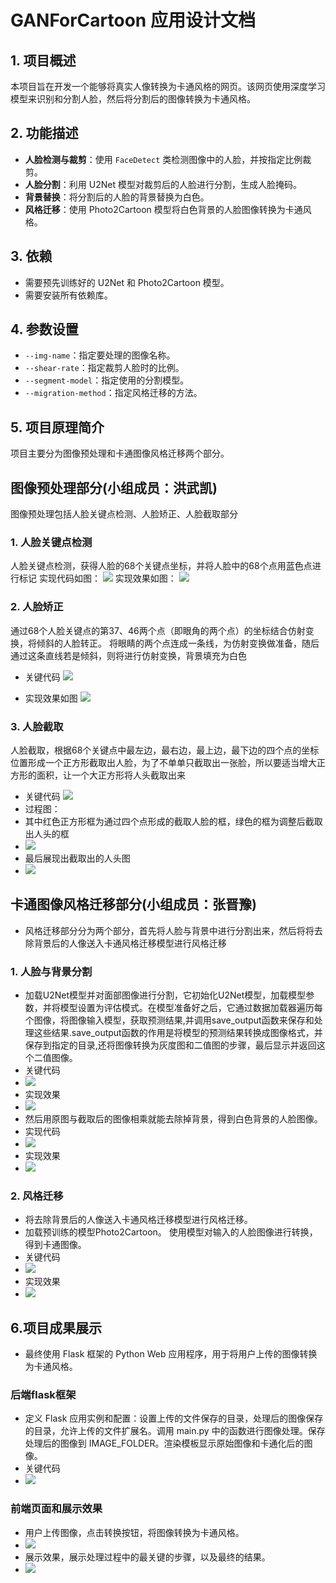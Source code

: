 # GANForCartoon 应用设计文档

## 1. 项目概述
本项目旨在开发一个能够将真实人像转换为卡通风格的网页。该网页使用深度学习模型来识别和分割人脸，然后将分割后的图像转换为卡通风格。

## 2. 功能描述
- **人脸检测与裁剪**：使用 `FaceDetect` 类检测图像中的人脸，并按指定比例裁剪。
- **人脸分割**：利用 U2Net 模型对裁剪后的人脸进行分割，生成人脸掩码。
- **背景替换**：将分割后的人脸的背景替换为白色。
- **风格迁移**：使用 Photo2Cartoon 模型将白色背景的人脸图像转换为卡通风格。


## 3. 依赖
- 需要预先训练好的 U2Net 和 Photo2Cartoon 模型。
- 需要安装所有依赖库。

## 4. 参数设置
- `--img-name`：指定要处理的图像名称。
- `--shear-rate`：指定裁剪人脸时的比例。
- `--segment-model`：指定使用的分割模型。
- `--migration-method`：指定风格迁移的方法。

## 5. 项目原理简介
项目主要分为图像预处理和卡通图像风格迁移两个部分。
## 图像预处理部分(小组成员：洪武凯)
图像预处理包括人脸关键点检测、人脸矫正、人脸截取部分
### 1. 人脸关键点检测
人脸关键点检测，获得人脸的68个关键点坐标，并将人脸中的68个点用蓝色点进行标记
实现代码如图：
![](.设计文档_images/194a93ca.png)
实现效果如图：
![](.设计文档_images/de46a022.png)
### 2. 人脸矫正
通过68个人脸关键点的第37、46两个点（即眼角的两个点）的坐标结合仿射变换，将倾斜的人脸转正。
将眼睛的两个点连成一条线，为仿射变换做准备，随后通过这条直线若是倾斜，则将进行仿射变换，背景填充为白色
- 关键代码
![](.设计文档_images/38779ce3.png)

- 实现效果如图
![](.设计文档_images/32b59614.png)

### 3. 人脸截取
人脸截取，根据68个关键点中最左边，最右边，最上边，最下边的四个点的坐标位置形成一个正方形截取出人脸，为了不单单只截取出一张脸，所以要适当增大正方形的面积，让一个大正方形将人头截取出来
- 关键代码
![](.设计文档_images/f356bdf4.png)
- 过程图：
- 其中红色正方形框为通过四个点形成的截取人脸的框，绿色的框为调整后截取出人头的框
- ![](.设计文档_images/4fa49bcb.png)
- 最后展现出截取出的人头图
- ![](.设计文档_images/505775c2.png)


## 卡通图像风格迁移部分(小组成员：张晋豫)
- 风格迁移部分分为两个部分，首先将人脸与背景中进行分割出来，然后将将去除背景后的人像送入卡通风格迁移模型进行风格迁移
### 1. 人脸与背景分割
- 加载U2Net模型并对面部图像进行分割，它初始化U2Net模型，加载模型参数，并将模型设置为评估模式。在模型准备好之后，它通过数据加载器遍历每个图像，将图像输入模型，获取预测结果,并调用save_output函数来保存和处理这些结果.save_output函数的作用是将模型的预测结果转换成图像格式，并保存到指定的目录,还将图像转换为灰度图和二值图的步骤，最后显示并返回这个二值图像。
- 关键代码
- ![](.设计文档_images/4b9cb06d.png)
- 实现效果
- ![](.设计文档_images/424e43ec.png)
- 然后用原图与截取后的图像相乘就能去除掉背景，得到白色背景的人脸图像。
- 实现代码
- ![](.设计文档_images/591604d3.png)
- 实现效果
- ![](.设计文档_images/f8bfef86.png)

### 2. 风格迁移
- 将去除背景后的人像送入卡通风格迁移模型进行风格迁移。
- 加载预训练的模型Photo2Cartoon。 使用模型对输入的人脸图像进行转换，得到卡通图像。
- 关键代码
- ![](.设计文档_images/1dd95244.png)
- 实现效果
- ![](.设计文档_images/fc19dac1.png)
  
## 6.项目成果展示
- 最终使用 Flask 框架的 Python Web 应用程序，用于将用户上传的图像转换为卡通风格。
### 后端flask框架
- 定义 Flask 应用实例和配置：设置上传的文件保存的目录，处理后的图像保存的目录，允许上传的文件扩展名。调用 main.py 中的函数进行图像处理。保存处理后的图像到 IMAGE_FOLDER。渲染模板显示原始图像和卡通化后的图像。
- 关键代码
- ![](.设计文档_images/beb7f042.png)
### 前端页面和展示效果
- 用户上传图像，点击转换按钮，将图像转换为卡通风格。
- ![](.设计文档_images/ea7fe0e5.png)
- 展示效果，展示处理过程中的最关键的步骤，以及最终的结果。
- ![](.设计文档_images/e64cc6b3.png)